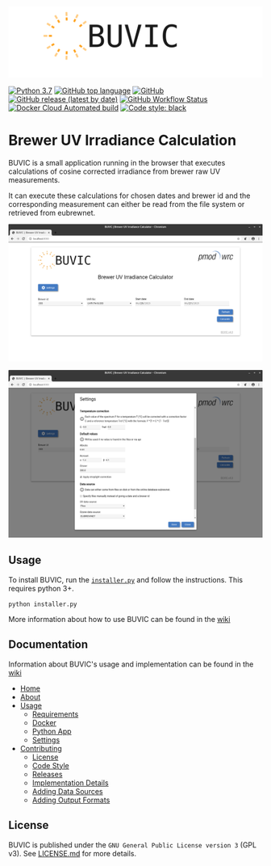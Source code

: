 ![BUVIC](assets/logo_github_header.png)

[![Python 3.7](https://img.shields.io/badge/python-3.7-blue.svg)](https://www.python.org/downloads/release/python-370/)
[![GitHub top language](https://img.shields.io/github/languages/top/pec0ra/buvic)](https://github.com/pec0ra/buvic/search?l=Python)
[![GitHub](https://img.shields.io/github/license/pec0ra/buvic)](https://www.gnu.org/licenses/gpl-3.0) 
[![GitHub release (latest by date)](https://img.shields.io/github/v/release/pec0ra/buvic)](https://github.com/pec0ra/buvic/releases/)
[![GitHub Workflow Status](https://img.shields.io/github/workflow/status/pec0ra/buvic/Python%20checks)](https://github.com/pec0ra/buvic/actions)
[![Docker Cloud Automated build](https://img.shields.io/docker/cloud/automated/pmodwrc/buvic)](https://hub.docker.com/r/pmodwrc/buvic/builds)
[![Code style: black](https://img.shields.io/badge/code%20style-black-000000.svg)](https://github.com/psf/black)

# Brewer UV Irradiance Calculation

BUVIC is a small application running in the browser that executes calculations of cosine corrected irradiance from brewer raw UV measurements.

It can execute these calculations for chosen dates and brewer id and the corresponding measurement can either be read from the file system
or retrieved from eubrewnet.

![GUI](assets/gui.png)

![GUI](assets/gui2.png)

## Usage

To install BUVIC, run the [`installer.py`](installer.py) and follow the instructions. This requires python 3+.
```
python installer.py
```

More information about how to use BUVIC can be found in the [wiki](https://github.com/pec0ra/buvic/wiki/Usage)

## Documentation

Information about BUVIC's usage and implementation can be found in the [wiki](https://github.com/pec0ra/buvic/wiki)

*   [Home](https://github.com/pec0ra/buvic/wiki)
*   [About](https://github.com/pec0ra/buvic/wiki/About)
*   [Usage](https://github.com/pec0ra/buvic/wiki/Usage)
    *   [Requirements](https://github.com/pec0ra/buvic/wiki/Usage%3A-Requirements)
    *   [Docker](https://github.com/pec0ra/buvic/wiki/Usage%3A-Docker)
    *   [Python App](https://github.com/pec0ra/buvic/wiki/Usage%3A-Python-App)
    *   [Settings](https://github.com/pec0ra/buvic/wiki/Usage%3A-Settings)
*   [Contributing](https://github.com/pec0ra/buvic/wiki/Contributing)
    *   [License](https://github.com/pec0ra/buvic/wiki/Contributing%3A-License)
    *   [Code Style](https://github.com/pec0ra/buvic/wiki/Contributing%3A-Code-Style)
    *   [Releases](https://github.com/pec0ra/buvic/wiki/Contributing%3A-Releases)
    *   [Implementation Details](https://github.com/pec0ra/buvic/wiki/Contributing%3A-Implementation-Details)
    *   [Adding Data Sources](https://github.com/pec0ra/buvic/wiki/Contributing%3A-Adding-Data-Sources)
    *   [Adding Output Formats](https://github.com/pec0ra/buvic/wiki/Contributing%3A-Adding-Output-Formats)

## License

BUVIC is published under the `GNU General Public License version 3` (GPL v3). See [LICENSE.md](LICENSE.md) for more details.
